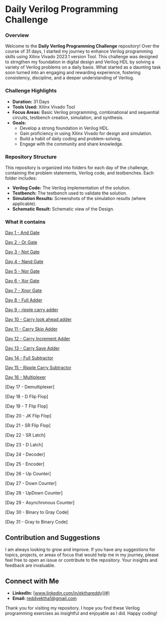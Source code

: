 # Daily Verilog Programming Challenge

### Overview

Welcome to the **Daily Verilog Programming Challenge** repository! Over the course of 31 days, I started my journey to enhance Verilog programming skills using Xilinx Vivado 2023.1 version Tool. This challenge was designed to strngthen my foundation in digital design and Verilog HDL by solving a variety of Verilog problems on a daily basis. What started as a daunting task soon turned into an engaging and rewarding experience, fostering consistency, discipline, and a deeper understanding of Verilog.

### Challenge Highlights

- **Duration:** 31 Days
- **Tools Used:** Xilinx Vivado Tool
- **Focus Areas:** Basic Verilog programming, combinational and sequential circuits, testbench creation, simulation, and synthesis.
- **Goals:**
  - Develop a strong foundation in Verilog HDL.
  - Gain proficiency in using Xilinx Vivado for design and simulation.
  - Build a habit of daily coding and problem-solving.
  - Engage with the community and share knowledge.

### Repository Structure

This repository is organized into folders for each day of the challenge, containing the problem statements, Verilog code, and testbenches. Each folder includes:

- **Verilog Code:** The Verilog implementation of the solution. 
- **Testbench:** The testbench used to validate the solution.
- **Simulation Results:** Screenshots of the simulation results (where applicable).
- **Schematic Result:** Schematic view of the Design.

### What it contains

[Day 1 - And Gate](https://github.com/EkthaReddy/31-Days-of-Daily-Verilog-Programming-Challenge/tree/main/Day%201%20-%20And%20Gate)

[Day 2 - Or Gate](https://github.com/EkthaReddy/31-Days-of-Daily-Verilog-Programming-Challenge/tree/main/Day%202%20-%20Or%20Gate)

[Day 3 - Not Gate](https://github.com/EkthaReddy/31-Days-of-Daily-Verilog-Programming-Challenge/tree/main/Day%203%20-%20Not%20Gate)

[Day 4 - Nand Gate](https://github.com/EkthaReddy/31-Days-of-Daily-Verilog-Programming-Challenge/tree/main/Day%204%20-%20Nand%20Gate)

[Day 5 - Nor Gate](https://github.com/EkthaReddy/31-Days-of-Daily-Verilog-Programming-Challenge/tree/main/Day%205%20-%20Nor%20Gate)

[Day 6 - Xor Gate](https://github.com/EkthaReddy/31-Days-of-Daily-Verilog-Programming-Challenge/tree/main/Day%206%20-%20Xor%20Gate)

[Day 7 - Xnor Gate](https://github.com/EkthaReddy/31-Days-of-Daily-Verilog-Programming-Challenge/tree/main/Day%207%20-%20Xnor%20Gate)

[Day 8 - Full Adder](https://github.com/EkthaReddy/31-Days-of-Daily-Verilog-Programming-Challenge/tree/main/Day%208%20-%20Full%20Adder)

[Day 9 - ripple carry adder](https://github.com/EkthaReddy/31-Days-of-Daily-Verilog-Programming-Challenge/tree/main/Day%209%20-%20ripple%20carry%20adder)

[Day 10 - Carry look ahead adder](https://github.com/EkthaReddy/31-Days-of-Daily-Verilog-Programming-Challenge/tree/main/Day%2010%20-%20Carry%20look%20ahead%20adder)

[Day 11 - Carry Skip Adder](https://github.com/EkthaReddy/31-Days-of-Daily-Verilog-Programming-Challenge/tree/main/Day%2011%20-%20Carry%20Skip%20Adder)

[Day 12 - Carry Increment Adder](https://github.com/EkthaReddy/31-Days-of-Daily-Verilog-Programming-Challenge/tree/main/Day%2012%20-%20Carry%20Increment%20Adder)

[Day 13 - Carry Save Adder](https://github.com/EkthaReddy/31-Days-of-Daily-Verilog-Programming-Challenge/tree/main/Day%2013%20-%20Carry%20Save%20Adder)

[Day 14 - Full Subtractor](https://github.com/EkthaReddy/31-Days-of-Daily-Verilog-Programming-Challenge/tree/main/Day%2014%20-%20Full%20Subtractor)

[Day 15 - Ripple Carry Subtractor](https://github.com/EkthaReddy/31-Days-of-Daily-Verilog-Programming-Challenge/tree/main/Day%2015%20-%20Ripple%20Carry%20Subtractor)

[Day 16 - Multiplexer](https://github.com/EkthaReddy/31-Days-of-Daily-Verilog-Programming-Challenge/tree/main/Day%2016%20-%20Multiplexer)

[Day 17 - Demultiplexer]

[Day 18 - D Flip Flop]

[Day 19 - T Flip Flop]

[Day 20 - JK Flip Flop]

[Day 21 - SR Flip Flop]

[Day 22 - SR Latch]

[Day 23 - D Latch]

[Day 24 - Decoder]

[Day 25 - Encoder]

[Day 26 - Up Counter]

[Day 27 - Down Counter]

[Day 28 - UpDown Counter]

[Day 29 - Asynchronous Counter]

[Day 30 - Binary to Gray Code]

[Day 31 - Gray to Binary Code]


## Contribution and Suggestions

I am always looking to grow and improve. If you have any suggestions for topics, projects, or areas of focus that would help me in my journey, please feel free to open an issue or contribute to the repository. Your insights and feedback are invaluable.

## Connect with Me

- **LinkedIn:** [www.linkedin.com/in/ekthareddy](#)
- **Email:** [reddyektha1@gmail.com](#)

Thank you for visiting my repository. I hope you find these Verilog programming exercises as insightful and enjoyable as I did. Happy coding!
